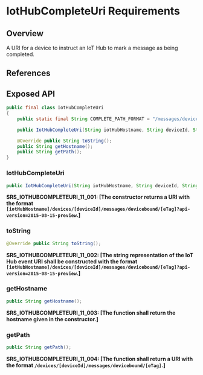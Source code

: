 # IotHubCompleteUri Requirements


## Overview

A URI for a device to instruct an IoT Hub to mark a message as being completed.

## References

## Exposed API

```java
public final class IotHubCompleteUri
{
    public static final String COMPLETE_PATH_FORMAT = "/messages/devicebound/%s";

    public IotHubCompleteUri(String iotHubHostname, String deviceId, String eTag);

    @Override public String toString();
    public String getHostname();
    public String getPath();
}
```


### IotHubCompleteUri

```java
public IotHubCompleteUri(String iotHubHostname, String deviceId, String eTag); 
```

**SRS_IOTHUBCOMPLETEURI_11_001: [**The constructor returns a URI with the format `[iotHubHostname]/devices/[deviceId]/messages/devicebound/[eTag]?api-version=2015-08-15-preview`.**]**


### toString

```java
@Override public String toString();
```

**SRS_IOTHUBCOMPLETEURI_11_002: [**The string representation of the IoT Hub event URI shall be constructed with the format `[iotHubHostname]/devices/[deviceId]/messages/devicebound/[eTag]?api-version=2015-08-15-preview`.**]**


### getHostname

```java
public String getHostname();
```

**SRS_IOTHUBCOMPLETEURI_11_003: [**The function shall return the hostname given in the constructor.**]**


### getPath

```java
public String getPath();
```

**SRS_IOTHUBCOMPLETEURI_11_004: [**The function shall return a URI with the format `/devices/[deviceId]/messages/devicebound/[eTag]`.**]**